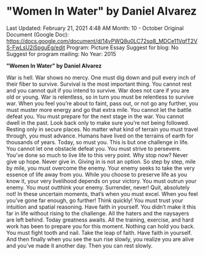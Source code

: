 # "Women In Water" by Daniel Alvarez

Last Updated: February 21, 2021 4:48 AM
Month: 10 - October
Original Document (Google Doc): https://docs.google.com/document/d/14vPWQ8u0LC72sq8_MDCe11VqfT2VS-FwLsU2iSpguEg/edit
Program: Picture Essay
Suggest for blog: No
Suggest for program mailing: No
Year: 2015

**"Women In Water" by Daniel Alvarez**

War is hell. War shows no mercy. One must dig down and pull every inch of their fiber to survive. Survival is the most important thing. You cannot rest and you cannot quit if you intend to survive. War does not care if you are old or young. War is relentless, so in turn you must be relentless to survive war. When you feel you’re about to faint, pass out, or not go any further, you must muster more energy and go that extra mile. You cannot let the battle defeat you. You must prepare for the next stage in the war. You cannot dwell in the past. Look back only to make sure you’re not being followed. Resting only in secure places. No matter what kind of terrain you must travel through, you must advance. Humans have lived on the terrains of earth for thousands of years. Today, so must you. This is but one challenge in life. You cannot let one obstacle defeat you. You must strive to persevere. You’ve done so much to live life to this very point. Why stop now? Never give up hope. Never give in. Giving in is not an option. So step by step, mile by mile, you must overcome the enemy. Your enemy seeks to take the very essence of life away from you. While you choose to preserve life as you know it, your very livelihood depends on your victory. You must outrun your enemy. You must outthink your enemy. Surrender, never! Quit, absolutely not! In these uncertain moments, that’s when you must excel. When you feel you’ve gone far enough, go further! Think quickly! You must trust your intuition and spatial reasoning. Have faith in yourself. You didn’t make it this far in life without rising to the challenge. All the haters and the naysayers are left behind. Today greatness awaits. All the training, exercise, and hard work has been to prepare you for this moment. Nothing can hold you back. You must fight tooth and nail. Take the leap of faith. Have faith in yourself. And then finally when you see the sun rise slowly, you realize you are alive and you’ve made it another day. Then you can rest slowly.